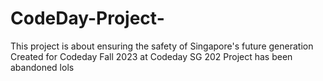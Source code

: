 # CodeDay-Project-
This project is about ensuring the safety of Singapore's future generation 
Created for Codeday Fall 2023 at Codeday SG 202
Project has been abandoned lols 

